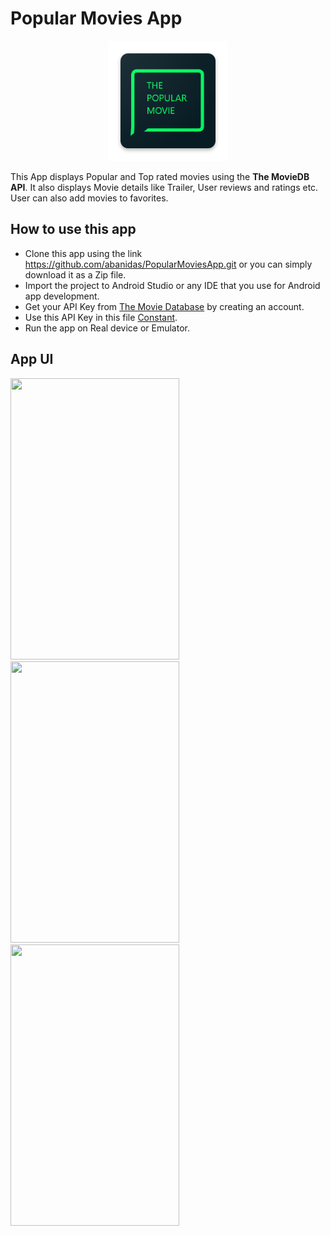 # Popular Movies App

<p align="center">
  <img src="https://raw.githubusercontent.com/abanidas/PopularMoviesApp/master/app/src/main/res/mipmap-xxxhdpi/ic_launcher.png"">
</p>

This App displays Popular and Top rated movies using the **The MovieDB API**. It also displays Movie details like Trailer, User reviews and ratings etc. User can also add movies to favorites.

## How to use this app
- Clone this app using the link https://github.com/abanidas/PopularMoviesApp.git or you can simply download it as a Zip file.
- Import the project to Android Studio or any IDE that you use for Android app development.
- Get your API Key from [The Movie Database](https://www.themoviedb.org/) by creating an account.
- Use this API Key in this file [Constant](https://github.com/abanidas/PopularMoviesApp/blob/master/app/src/main/java/com/abani/nanodegree/android/popularmoviesapp/constants/Constants.java).
- Run the app on Real device or Emulator.

## App UI

<img src="https://user-images.githubusercontent.com/18400670/44155137-14a14744-a0ca-11e8-9bc0-8c30618d37d9.jpg" width=270 height=450/>   <img src="https://user-images.githubusercontent.com/18400670/44155226-5d86ad96-a0ca-11e8-83d1-9bbe91a6568c.jpg" width=270 height=450/>   <img src="https://user-images.githubusercontent.com/18400670/44155276-7f1dd506-a0ca-11e8-9cfa-04c91d889841.jpg" width=270 height=450/>
